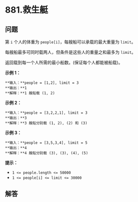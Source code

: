 # 881.救生艇

## 问题

第 `i` 个人的体重为 `people[i]`，每艘船可以承载的最大重量为 `limit`。

每艘船最多可同时载两人，但条件是这些人的重量之和最多为 `limit`。

返回载到每一个人所需的最小船数。(保证每个人都能被船载)。

**示例 1：**

```
**输入：**people = [1,2], limit = 3
**输出：**1
**解释：**1 艘船载 (1, 2)

```

**示例 2：**

```
**输入：**people = [3,2,2,1], limit = 3
**输出：**3
**解释：**3 艘船分别载 (1, 2), (2) 和 (3)

```

**示例 3：**

```
**输入：**people = [3,5,3,4], limit = 5
**输出：**4
**解释：**4 艘船分别载 (3), (3), (4), (5)
```

**提示：**

* `1 <= people.length <= 50000`
* `1 <= people[i] <= limit <= 30000`



## 解答

